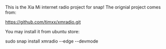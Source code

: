 This is the Xia Mi internet radio project for snap!
The orignial project comes from:

https://github.com/timxx/xmradio.git

You may install it from ubuntu store:

sudo snap install xmradio --edge --devmode
